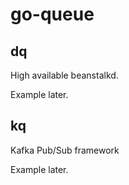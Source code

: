 # go-queue

## dq

High available beanstalkd.

Example later.

## kq

Kafka Pub/Sub framework

Example later.
